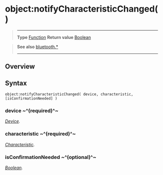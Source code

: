 # object:notifyCharacteristicChanged()

> --------------------- ------------------------------------------------------------------------------------------
> __Type__              [Function](https://docs.coronalabs.com/api/type/Function.html)
> __Return value__      [Boolean](https://docs.coronalabs.com/api/type/Boolean.html)


> __See also__          [bluetooth.*](/plugin/bluetooth/)
> --------------------- ------------------------------------------------------------------------------------------

## Overview

## Syntax

	object:notifyCharacteristicChanged( device, characteristic, [isConfirmationNeeded] )

### device ~^(required)^~
_[Device](/plugin/bluetooth/type/Device/)._

### characteristic ~^(required)^~
_[Characteristic](/plugin/bluetooth/type/Characteristic/)._

### isConfirmationNeeded ~^(optional)^~
_[Boolean](https://docs.coronalabs.com/api/type/Boolean.html)._
